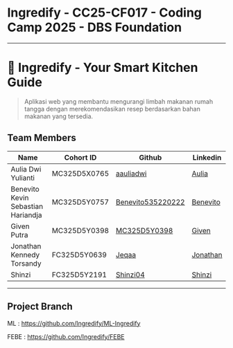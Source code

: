 # Ingredify - CC25-CF017 - Coding Camp 2025 - DBS Foundation
___

# 🥕 Ingredify - Your Smart Kitchen Guide
> Aplikasi web yang membantu mengurangi limbah makanan rumah tangga dengan merekomendasikan resep berdasarkan bahan makanan yang tersedia.

## Team Members
| Name                                 | Cohort ID     | Github      | Linkedin    |
| ------------------------------------ | ------------- | ----------- | ----------- |
| Aulia Dwi Yulianti                   | MC325D5X0765  | [aauliadwi](https://github.com/aauliadwi)            | [Aulia](https://www.linkedin.com/in/auliadwiylnti/)            |
| Benevito Kevin Sebastian Hariandja   | MC325D5Y0757  | [Benevito535220222](https://github.com/Benevito535220222) | [Benevito](https://www.linkedin.com/in/benevito-kevin-sebastian-hariandja-880909351/) |
| Given Putra                          | MC325D5Y0398  | [MC325D5Y0398](https://github.com/MC325D5Y0398)           | [Given](https://www.linkedin.com/in/given-putra)            |
| Jonathan Kennedy Torsandy            | FC325D5Y0639  | [Jeqaa](https://github.com/Jeqaa)|[Jonathan](https://www.linkedin.com/in/jonathan-kennedy-t) |
| Shinzi                               | FC325D5Y2191  | [Shinzi04](https://github.com/Shinzi04)|[Shinzi](https://www.linkedin.com/in/shinzi-tjai-7b5418252/) |
___
## Project Branch
ML   : https://github.com/Ingredify/ML-Ingredify

FEBE : https://github.com/Ingredify/FEBE

